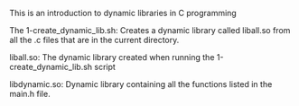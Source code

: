 This is an introduction to dynamic libraries in C programming


The 1-create_dynamic_lib.sh: Creates a dynamic library called liball.so from all the .c files that are in the current directory.

liball.so: The dynamic library created when running the 1-create_dynamic_lib.sh script

libdynamic.so: Dynamic library containing all the functions listed in the main.h file.
